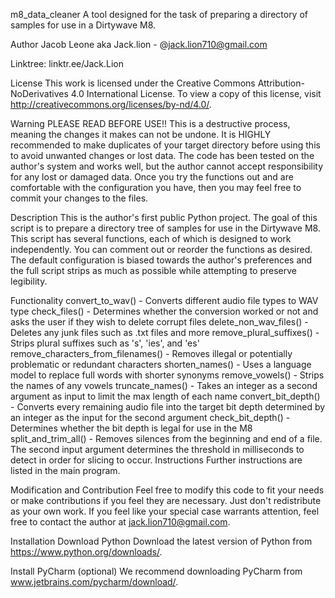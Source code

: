 m8_data_cleaner
A tool designed for the task of preparing a directory of samples for use in a Dirtywave M8.

Author
Jacob Leone aka Jack.lion - @jack.lion710@gmail.com

Linktree: linktr.ee/Jack.Lion

License
This work is licensed under the Creative Commons Attribution-NoDerivatives 4.0 International License. To view a copy of this license, visit http://creativecommons.org/licenses/by-nd/4.0/.

Warning
PLEASE READ BEFORE USE!! This is a destructive process, meaning the changes it makes can not be undone. It is HIGHLY recommended to make duplicates of your target directory before using this to avoid unwanted changes or lost data. The code has been tested on the author's system and works well, but the author cannot accept responsibility for any lost or damaged data. Once you try the functions out and are comfortable with the configuration you have, then you may feel free to commit your changes to the files.

Description
This is the author's first public Python project. The goal of this script is to prepare a directory tree of samples for use in the Dirtywave M8. This script has several functions, each of which is designed to work independently. You can comment out or reorder the functions as desired. The default configuration is biased towards the author's preferences and the full script strips as much as possible while attempting to preserve legibility.

Functionality
convert_to_wav() - Converts different audio file types to WAV type
check_files() - Determines whether the conversion worked or not and asks the user if they wish to delete corrupt files
delete_non_wav_files() - Deletes any junk files such as .txt files and more
remove_plural_suffixes() - Strips plural suffixes such as 's', 'ies', and 'es'
remove_characters_from_filenames() - Removes illegal or potentially problematic or redundant characters
shorten_names() - Uses a language model to replace full words with shorter synonyms
remove_vowels() - Strips the names of any vowels
truncate_names() - Takes an integer as a second argument as input to limit the max length of each name
convert_bit_depth() - Converts every remaining audio file into the target bit depth determined by an integer as the input for the second argument
check_bit_depth() - Determines whether the bit depth is legal for use in the M8
split_and_trim_all() - Removes silences from the beginning and end of a file. The second input argument determines the threshold in milliseconds to detect in order for slicing to occur.
Instructions
Further instructions are listed in the main program.

Modification and Contribution
Feel free to modify this code to fit your needs or make contributions if you feel they are necessary. Just don't redistribute as your own work. If you feel like your special case warrants attention, feel free to contact the author at jack.lion710@gmail.com.

Installation
Download Python
Download the latest version of Python from https://www.python.org/downloads/.

Install PyCharm (optional)
We recommend downloading PyCharm from www.jetbrains.com/pycharm/download/.
